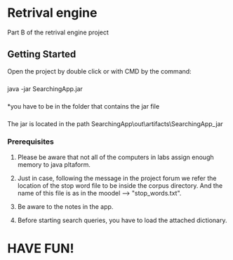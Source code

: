 # Retrival engine

Part B of the retrival engine project

## Getting Started

Open the project by double click or with CMD by the command: 
###
java -jar SearchingApp.jar 
###
*you have to be in the folder that contains the jar file
###
The jar is located in the path SearchingApp\out\artifacts\SearchingApp_jar

### Prerequisites


1. Please be aware that not all of the computers in labs assign enough memory to java pltaform.
   
2. Just in case, following the message in the project forum we refer the location of the stop word file to be inside the corpus directory.
   And the name of this file is as in the moodel --> "stop_words.txt".
   
3. Be aware to the notes in the app.

4. Before starting search queries, you have to load the attached dictionary. 

# HAVE FUN!
